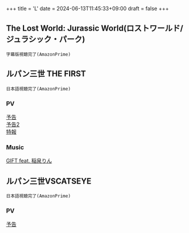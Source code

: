 +++
title = 'L'
date = 2024-06-13T11:45:33+09:00
draft = false
+++

## The Lost World: Jurassic World(ロストワールド/ジュラシック・パーク)
```
字幕版視聴完了(AmazonPrime)
```
  
  
  

## ルパン三世 THE FIRST
```
日本語視聴完了(AmazonPrime)
```

### PV
[予告](https://youtu.be/Uw7jrQQK3Mc)\
[予告2](https://youtu.be/OIzHw0gVB0g)\
[特報](https://youtu.be/fLFEbkx6m9s)

### Music
[GIFT feat. 稲泉りん](https://www.youtube.com/watch?v=GrSM5tOyHRU)
  
  

## ルパン三世VSCATSEYE
```
日本語視聴完了(AmazonPrime)
```

### PV
[予告](https://www.youtube.com/watch?v=aMCayewi6Z8)
